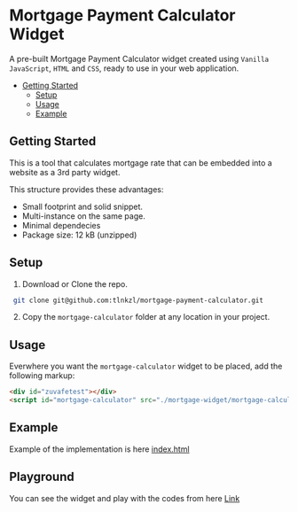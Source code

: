 # Mortgage Payment Calculator Widget

A pre-built Mortgage Payment Calculator widget created using `Vanilla JavaScript`, `HTML` and `CSS`, ready to use in your web application.

- [Getting Started](#getting-started)
  - [Setup](#setup)
  - [Usage](#usage)
  - [Example](#example)

<!-- GETTING STARTED-->

## Getting Started

 This is a tool that calculates mortgage rate that can be embedded into a website as a 3rd party widget.

 This structure provides these advantages:

* Small footprint and solid snippet.
* Multi-instance on the same page.
* Minimal dependecies
* Package size: 12 kB (unzipped)

<!-- SETUP -->

## Setup

1. Download or Clone the repo.

```bash
 git clone git@github.com:tlnkzl/mortgage-payment-calculator.git
```
2. Copy the `mortgage-calculator` folder at any location in your project.

<!-- USAGE -->

## Usage

Everwhere you want the `mortgage-calculator` widget to be placed, add the following markup:

```html
<div id="zuvafetest"></div>
<script id="mortgage-calculator" src="./mortgage-widget/mortgage-calculator.js"></script>
```

<!-- EXAMPLE -->

## Example

Example of the implementation is here [index.html](https://github.com/tlnkzl/mortgage-rate-calculator/blob/main/src/index.html)

## Playground

You can see the widget and play with the codes from here [Link](https://jsfiddle.net/xsphjd2t/1/)
